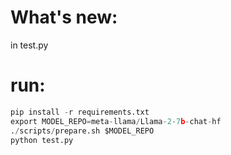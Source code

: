 # What's new: 
in test.py

# run:

```python
pip install -r requirements.txt
export MODEL_REPO=meta-llama/Llama-2-7b-chat-hf
./scripts/prepare.sh $MODEL_REPO
python test.py
```
